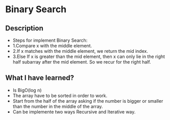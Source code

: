 # Binary Search
## Description
- Steps for implement Binary Search:
- 1.Compare x with the middle element.
- 2.If x matches with the middle element, we return the mid index.
- 3.Else If x is greater than the mid element, then x can only lie in the right half subarray after the mid element. So we recur for the right half.
## What I have learned?
- Is BigO(log n)
- The array have to be sorted in order to work.
- Start from the half of the array asking if the number is bigger or smaller than the number in the middle of the array.
- Can be implemente two ways Recursive and Iterative way.
